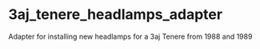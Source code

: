 # 3aj_tenere_headlamps_adapter
Adapter for installing new headlamps for a 3aj Tenere from 1988 and 1989

